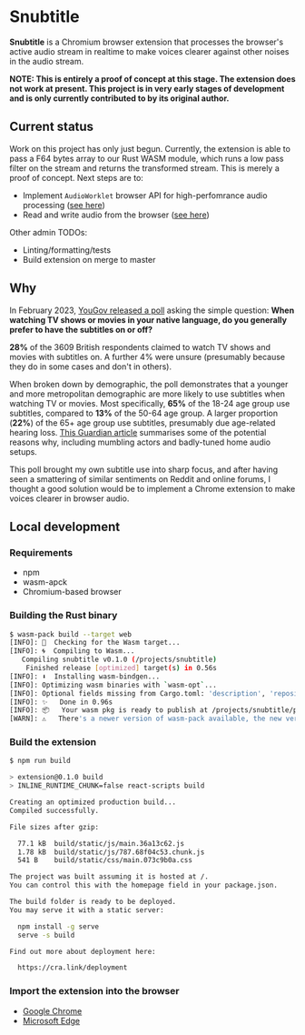 # Snubtitle

**Snubtitle** is a Chromium browser extension that processes the browser's active audio stream in realtime to make voices clearer against other noises in the audio stream.

**NOTE: This is entirely a proof of concept at this stage. The extension does not work at present. This project is in very early stages of development and is only currently contributed to by its original author.**

## Current status

Work on this project has only just begun. Currently, the extension is able to pass a F64 bytes array to our Rust WASM module, which runs a low pass filter on the stream and returns the transformed stream. This is merely a proof of concept. Next steps are to:

* Implement `AudioWorklet` browser API for high-perfomrance audio processing ([see here](https://www.toptal.com/webassembly/webassembly-rust-tutorial-web-audio))
* Read and write audio from the browser ([see here](https://wasmbyexample.dev/examples/reading-and-writing-audio/reading-and-writing-audio.assemblyscript.en-us.html))

Other admin TODOs:

* Linting/formatting/tests
* Build extension on merge to master

## Why

In February 2023, [YouGov released a poll](https://yougov.co.uk/topics/media/survey-results/daily/2023/02/24/9a34f/3) asking the simple question: **When watching TV shows or movies in your native language, do you generally prefer to have the subtitles on or off?**

**28%** of the 3609 British respondents claimed to watch TV shows and movies with subtitles on. A further 4% were unsure (presumably because they do in some cases and don't in others).

When broken down by demographic, the poll demonstrates that a younger and more metropolitan demographic are more likely to use subtitles when watching TV or movies. Most specifically, **65%** of the 18-24 age group use subtitles, compared to **13%** of the 50-64 age group. A larger proportion (**22%**) of the 65+ age group use subtitles, presumably due age-related hearing loss. [This Guardian article](https://www.theguardian.com/tv-and-radio/2023/jan/28/mumbling-actors-bad-speakers-or-lazy-listeners-why-everyone-is-watching-tv-with-subtitles-on) summarises some of the potential reasons why, including mumbling actors and badly-tuned home audio setups.

This poll brought my own subtitle use into sharp focus, and after having seen a smattering of similar sentiments on Reddit and online forums, I thought a good solution would be to implement a Chrome extension to make voices clearer in browser audio.

## Local development

### Requirements

* npm
* wasm-apck
* Chromium-based browser

### Building the Rust binary

```bash
$ wasm-pack build --target web
[INFO]: 🎯  Checking for the Wasm target...
[INFO]: 🌀  Compiling to Wasm...
   Compiling snubtitle v0.1.0 (/projects/snubtitle)
    Finished release [optimized] target(s) in 0.56s
[INFO]: ⬇️  Installing wasm-bindgen...
[INFO]: Optimizing wasm binaries with `wasm-opt`...
[INFO]: Optional fields missing from Cargo.toml: 'description', 'repository', and 'license'. These are not necessary, but recommended
[INFO]: ✨   Done in 0.96s
[INFO]: 📦   Your wasm pkg is ready to publish at /projects/snubtitle/pkg.
[WARN]: ⚠️   There's a newer version of wasm-pack available, the new version is: 0.11.0, you are using: 0.10.3. To update, navigate to: https://rustwasm.github.io/wasm-pack/installer/
```

### Build the extension

```bash
$ npm run build               

> extension@0.1.0 build
> INLINE_RUNTIME_CHUNK=false react-scripts build

Creating an optimized production build...
Compiled successfully.

File sizes after gzip:

  77.1 kB  build/static/js/main.36a13c62.js
  1.78 kB  build/static/js/787.68f04c53.chunk.js
  541 B    build/static/css/main.073c9b0a.css

The project was built assuming it is hosted at /.
You can control this with the homepage field in your package.json.

The build folder is ready to be deployed.
You may serve it with a static server:

  npm install -g serve
  serve -s build

Find out more about deployment here:

  https://cra.link/deployment
```

### Import the extension into the browser

* [Google Chrome](https://developer.chrome.com/docs/extensions/mv2/getstarted/)
* [Microsoft Edge](https://learn.microsoft.com/en-us/microsoft-edge/extensions-chromium/getting-started/extension-sideloading)